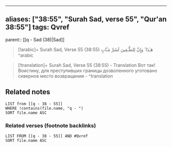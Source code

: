 
---
aliases: ["38:55", "Surah Sad, verse 55", "Qur'an 38:55"]
tags: Qvref
---

parent:: [[q - Sad (38)|Sad]]

> [!arabic]+ Surah Sad, Verse 55 (38:55)
> <span class="quran-arabic">هَـٰذَا ۚ وَإِنَّ لِلطَّـٰغِينَ لَشَرَّ مَـَٔابٍ</span>
^arabic

> [!translation]+ Surah Sad, Verse 55 (38:55) - Translation
> Вот так! Воистину, для преступивших границы дозволенного уготовано скверное место возвращения -
^translation



## Related notes
```dataview
LIST from [[q - 38 - 55]]
WHERE !contains(file.name, "q - ")
SORT file.name ASC
```

### Related verses (footnote backlinks)
```dataview
LIST FROM [[q - 38 - 55]] AND #Qvref
SORT file.name ASC
```

